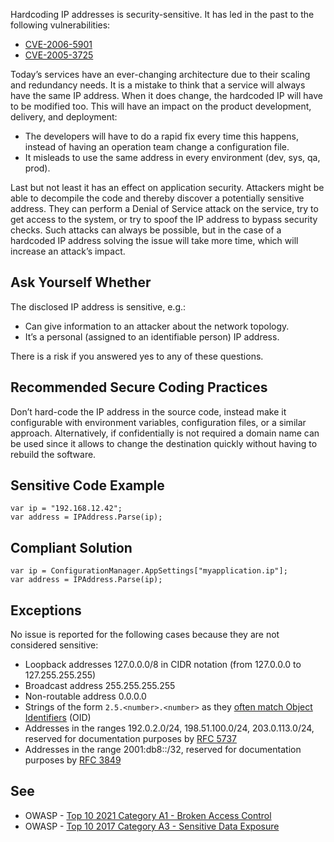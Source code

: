 Hardcoding IP addresses is security-sensitive. It has led in the past to the following vulnerabilities:

-   [CVE-2006-5901](http://cve.mitre.org/cgi-bin/cvename.cgi?name=CVE-2006-5901)
-   [CVE-2005-3725](http://cve.mitre.org/cgi-bin/cvename.cgi?name=CVE-2005-3725)

Today’s services have an ever-changing architecture due to their scaling and redundancy needs. It is a mistake to think that a service will always
have the same IP address. When it does change, the hardcoded IP will have to be modified too. This will have an impact on the product development,
delivery, and deployment:

-   The developers will have to do a rapid fix every time this happens, instead of having an operation team change a configuration file.
-   It misleads to use the same address in every environment (dev, sys, qa, prod).

Last but not least it has an effect on application security. Attackers might be able to decompile the code and thereby discover a potentially
sensitive address. They can perform a Denial of Service attack on the service, try to get access to the system, or try to spoof the IP address to
bypass security checks. Such attacks can always be possible, but in the case of a hardcoded IP address solving the issue will take more time, which
will increase an attack’s impact.

## Ask Yourself Whether

The disclosed IP address is sensitive, e.g.:

-   Can give information to an attacker about the network topology.
-   It’s a personal (assigned to an identifiable person) IP address.

There is a risk if you answered yes to any of these questions.

## Recommended Secure Coding Practices

Don’t hard-code the IP address in the source code, instead make it configurable with environment variables, configuration files, or a similar
approach. Alternatively, if confidentially is not required a domain name can be used since it allows to change the destination quickly without having
to rebuild the software.

## Sensitive Code Example

    var ip = "192.168.12.42";
    var address = IPAddress.Parse(ip);

## Compliant Solution

    var ip = ConfigurationManager.AppSettings["myapplication.ip"];
    var address = IPAddress.Parse(ip);

## Exceptions

No issue is reported for the following cases because they are not considered sensitive:

-   Loopback addresses 127.0.0.0/8 in CIDR notation (from 127.0.0.0 to 127.255.255.255)
-   Broadcast address 255.255.255.255
-   Non-routable address 0.0.0.0
-   Strings of the form `2.5.<number>.<number>` as they [often match
  Object Identifiers](http://www.oid-info.com/introduction.htm) (OID)
-   Addresses in the ranges 192.0.2.0/24, 198.51.100.0/24, 203.0.113.0/24, reserved for documentation purposes by [RFC 5737](https://datatracker.ietf.org/doc/html/rfc5737)
-   Addresses in the range 2001:db8::/32, reserved for documentation purposes by [RFC
  3849](https://datatracker.ietf.org/doc/html/rfc3849)

## See

-   OWASP - [Top 10 2021 Category A1 - Broken Access Control](https://owasp.org/Top10/A01_2021-Broken_Access_Control/)
-   OWASP - [Top 10 2017 Category A3 - Sensitive Data
  Exposure](https://owasp.org/www-project-top-ten/2017/A3_2017-Sensitive_Data_Exposure)
